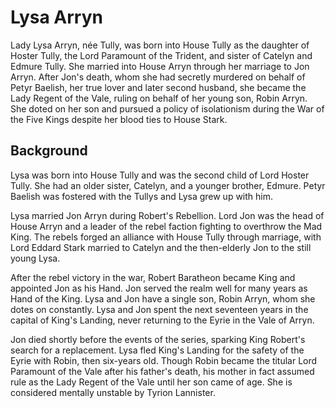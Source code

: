 # Lysa Arryn

Lady Lysa Arryn, née Tully, was born into House Tully as the daughter of Hoster Tully, the Lord Paramount of the Trident, and sister of Catelyn and Edmure Tully. She married into House Arryn through her marriage to Jon Arryn. After Jon's death, whom she had secretly murdered on behalf of Petyr Baelish, her true lover and later second husband, she became the Lady Regent of the Vale, ruling on behalf of her young son, Robin Arryn. She doted on her son and pursued a policy of isolationism during the War of the Five Kings despite her blood ties to House Stark.

## Background

Lysa was born into House Tully and was the second child of Lord Hoster Tully. She had an older sister, Catelyn, and a younger brother, Edmure. Petyr Baelish was fostered with the Tullys and Lysa grew up with him.

Lysa married Jon Arryn during Robert's Rebellion. Lord Jon was the head of House Arryn and a leader of the rebel faction fighting to overthrow the Mad King. The rebels forged an alliance with House Tully through marriage, with Lord Eddard Stark married to Catelyn and the then-elderly Jon to the still young Lysa.

After the rebel victory in the war, Robert Baratheon became King and appointed Jon as his Hand. Jon served the realm well for many years as Hand of the King. Lysa and Jon have a single son, Robin Arryn, whom she dotes on constantly. Lysa and Jon spent the next seventeen years in the capital of King's Landing, never returning to the Eyrie in the Vale of Arryn.

Jon died shortly before the events of the series, sparking King Robert's search for a replacement. Lysa fled King's Landing for the safety of the Eyrie with Robin, then six-years old. Though Robin became the titular Lord Paramount of the Vale after his father's death, his mother in fact assumed rule as the Lady Regent of the Vale until her son came of age. She is considered mentally unstable by Tyrion Lannister.
